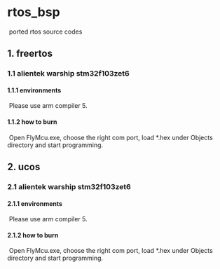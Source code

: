 # rtos_bsp
​		ported rtos source codes



## 1. freertos

### 1.1 alientek warship stm32f103zet6

#### 1.1.1 environments

​			Please use arm compiler 5.

#### 1.1.2 how to burn

​			Open FlyMcu.exe, choose the right com port, load *.hex under Objects directory and start programming.



## 2. ucos

### 2.1 alientek warship stm32f103zet6

#### 2.1.1 environments

​			Please use arm compiler 5.

#### 2.1.2 how to burn

​			Open FlyMcu.exe, choose the right com port, load *.hex under Objects directory and start programming.
